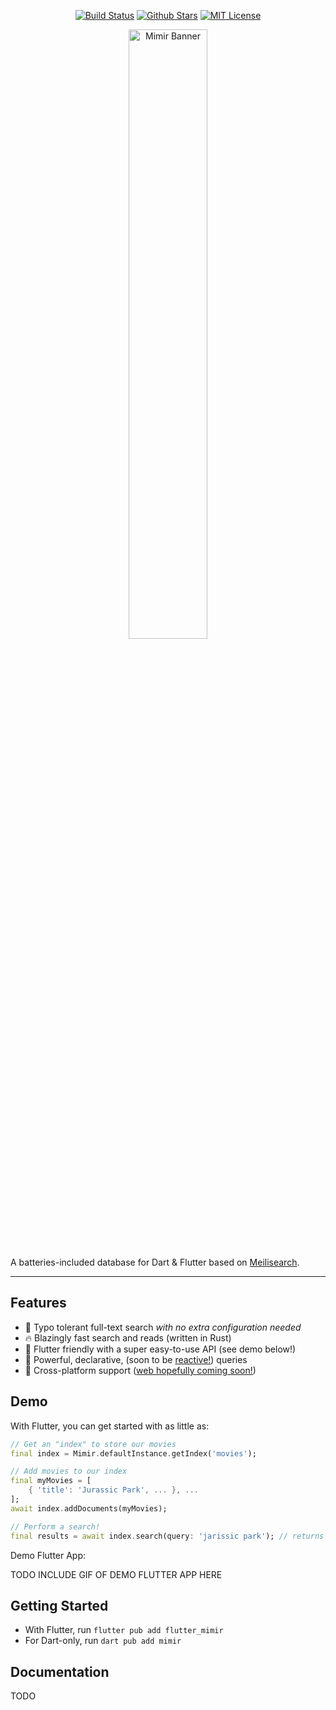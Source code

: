 <p align="center">
<a href="https://github.com/GregoryConrad/mimir/actions"><img src="https://github.com/GregoryConrad/mimir/actions/workflows/build.yml/badge.svg" alt="Build Status"></a>
<a href="https://github.com/GregoryConrad/mimir"><img src="https://img.shields.io/github/stars/GregoryConrad/mimir.svg?style=flat&logo=github&colorB=deeppink&label=stars" alt="Github Stars"></a>
<a href="https://opensource.org/licenses/MIT"><img src="https://img.shields.io/badge/license-MIT-purple.svg" alt="MIT License"></a>
</p>

<p align="center">
<img src="https://github.com/GregoryConrad/mimir/blob/main/assets/m-prototype.png?raw=true" width="50%" alt="Mimir Banner" />
</p>

A batteries-included database for Dart & Flutter based on [Meilisearch](https://www.meilisearch.com).

---

## Features
- 🔎 Typo tolerant full-text search *with no extra configuration needed*
- 🔥 Blazingly fast search and reads (written in Rust)
- 🤝 Flutter friendly with a super easy-to-use API (see demo below!)
- 🔱 Powerful, declarative, (soon to be [reactive!](https://github.com/GregoryConrad/mimir/issues/38)) queries
- 🔌 Cross-platform support ([web hopefully coming soon!](https://github.com/GregoryConrad/mimir/issues/10))


## Demo
With Flutter, you can get started with as little as:
```dart
// Get an "index" to store our movies
final index = Mimir.defaultInstance.getIndex('movies');

// Add movies to our index
final myMovies = [
    { 'title': 'Jurassic Park', ... }, ...
];
await index.addDocuments(myMovies);

// Perform a search!
final results = await index.search(query: 'jarissic park'); // returns Jurassic Park!
```

Demo Flutter App:

TODO INCLUDE GIF OF DEMO FLUTTER APP HERE


## Getting Started
- With Flutter, run `flutter pub add flutter_mimir`
- For Dart-only, run `dart pub add mimir`


## Documentation
TODO
